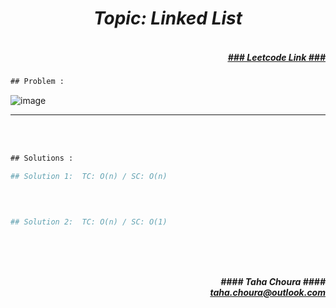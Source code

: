 <h1 align="center";"><em> Topic: Linked List</em></h1>
<h5 align="right"> <br/><a align="right" width="80" href="https://leetcode.com/problems/merge-in-between-linked-lists/" target="_blank"><ins>### Leetcode Link ###</ins></a></h5>     
                                                                                                                                 
```diff
## Problem : 
```

![image](https://user-images.githubusercontent.com/11164303/170707728-a2bc82c2-4b2c-42b0-a2fa-ff9c1ab8a4e3.png)



-------                    

<br/><br/>
 
```diff
## Solutions :
```                      
                         
```python
## Solution 1:  TC: O(n) / SC: O(n)    

                                                                                                                           

                                                                                                                           
## Solution 2:  TC: O(n) / SC: O(1)

                                                                                                                         
```
<br/>            
<h5 align="right" margin-right:12px>#### Taha Choura ####<br/><a align="right" width="70" href="#">taha.choura@outlook.com</a></h5> 
